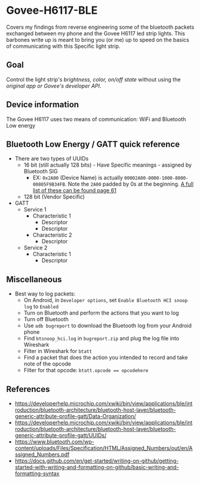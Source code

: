 # Govee-H6117-BLE
Covers my findings from reverse engineering some of the bluetooth packets exchanged between my phone and the Govee H6117 led strip lights. This barbones write up is meant to bring you (or me) up to speed on the basics of communicating with this Specific light strip.

## Goal
Control the light strip's _brightness, color, on/off state_ without using the _original app or Govee's developer API_.

## Device information
The Govee H6117 uses two means of communication: WiFi and Bluetooth Low energy

## Bluetooth Low Energy / GATT quick reference
- There are two types of UUIDs
  - 16 bit (still actually 128 bits) - Have Specific meanings - assigned by Bluetooth SIG
    - EX: `0x2A00` (Device Name) is actually `00002A00-0000-1000-8000-00805F9B34FB`. Note the `2A00` padded by 0s at the beginning. [A full list of these can be found page 61](https://www.bluetooth.com/wp-content/uploads/Files/Specification/HTML/Assigned_Numbers/out/en/Assigned_Numbers.pdf)
  - 128 bit (Vendor Specific)
- GATT
  - Service 1
    - Characteristic 1
      - Descriptor
      - Descriptor
    - Characteristic 2
      - Descriptor
   - Service 2
     - Characteristic 1
       - Descriptor

## Miscellaneous
- Best way to log packets:
  - On Android, in `Developer options`, set `Enable Bluetooth HCI snoop log` to `Enabled`
  - Turn on Bluetooth and perform the actions that you want to log
  - Turn off Bluetooth
  - Use `adb bugreport` to download the Bluetooth log from your Android phone
  - Find `btsnoop_hci.log` in `bugreport.zip` and plug the log file into Wireshark
  - Filter in Wireshark for `btatt`
  - Find a packet that does the action you intended to record and take note of the opcode
  - Filter for that opcode: `btatt.opcode == opcodehere`

## References
- https://developerhelp.microchip.com/xwiki/bin/view/applications/ble/introduction/bluetooth-architecture/bluetooth-host-layer/bluetooth-generic-attribute-profile-gatt/Data-Organization/
- https://developerhelp.microchip.com/xwiki/bin/view/applications/ble/introduction/bluetooth-architecture/bluetooth-host-layer/bluetooth-generic-attribute-profile-gatt/UUIDs/
- https://www.bluetooth.com/wp-content/uploads/Files/Specification/HTML/Assigned_Numbers/out/en/Assigned_Numbers.pdf
- https://docs.github.com/en/get-started/writing-on-github/getting-started-with-writing-and-formatting-on-github/basic-writing-and-formatting-syntax
